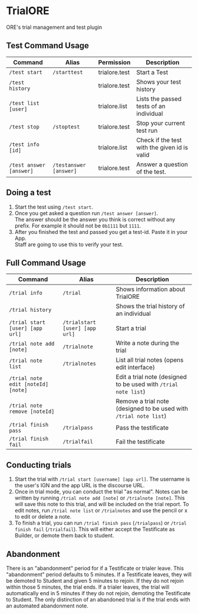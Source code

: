 # TrialORE

ORE's trial management and test plugin

## Test Command Usage

| Command                            | Alias                  | Permission    | Description                                  |
|------------------------------------|------------------------|---------------|----------------------------------------------|
| `/test start`                      | `/starttest`           | trialore.test | Start a Test                                 |
| `/test history`                    |                        | trialore.test | Shows your test history                      |
| `/test list [user]`                |                        | trialore.list | Lists the passed tests of an individual      |
| `/test stop `                      | `/stoptest`            | trialore.test | Stop your current test run                   |
| `/test info [id]`                  |                        | trialore.list | Check if the test with the given id is valid |
| `/test answer [answer]`            | `/testanswer [answer]` | trialore.test | Answer a question of the test.               |

## Doing a test
1. Start the test using `/test start`.
2. Once you get asked a question run `/test answer [answer]`. \
The answer should be the answer you think is correct without any prefix. For example it should not be `0b1111` but `1111`.
3. After you finished the test and passed you get a test-id. Paste it in your App. \
Staff are going to use this to verify your test.

## Full Command Usage

| Command                            | Alias                          | Description                                                       |
|------------------------------------|--------------------------------|-------------------------------------------------------------------|
| `/trial info`                      | `/trial`                       | Shows information about TrialORE                                  |
| `/trial history`                   |                                | Shows the trial history of an individual                          |
| `/trial start [user] [app url]`    | `/trialstart [user] [app url]` | Start a trial                                                     |
| `/trial note add [note]`           | `/trialnote`                   | Write a note during the trial                                     |
| `/trial note list`                 | `/trialnotes`                  | List all trial notes (opens edit interface)                       |
| `/trial note edit [noteId] [note]` |                                | Edit a trial note (designed to be used with `/trial note list`)   |
| `/trial note remove [noteId]`      |                                | Remove a trial note (designed to be used with `/trial note list`) |
| `/trial finish pass`               | `/trialpass`                   | Pass the testificate                                              |
| `/trial finish fail`               | `/trialfail`                   | Fail the testificate                                              |

## Conducting trials

1. Start the trial with `/trial start [username] [app url]`.
The username is the user's IGN and the app URL is the discourse URL.
2. Once in trial mode, you can conduct the trial "as normal".
Notes can be written by running `/trial note add [note]` or `/trialnote [note]`.
This will save this note to this trial, and will be included on the trial report.
To edit notes, run `/trial note list` or `/trialnotes` and use the pencil or x to edit or delete a note.
3. To finish a trial, you can run `/trial finish pass` (`/trialpass`) or `/trial finish fail` (`/trialfail`).
This will either accept the Testificate as Builder, or demote them back to student.

## Abandonment
There is an "abandonment" period for if a Testificate or trialer leave.
This "abandonment" period defaults to 5 minutes.
If a Testificate leaves, they will be demoted to Student and given 5 minutes to rejoin.
If they do not rejoin within those 5 minutes, the trial ends.
If a trialer leaves, the trial will automatically end in 5 minutes if they do not rejoin, demoting the Testificate to Student.
The only distinction of an abandoned trial is if the trial ends with an automated abandonment note.
